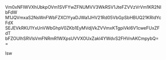 Vm0xNFlWVXhUbkpOVm1SVFYwZFNUMVV3WkRSV1JteFZVVzVrVm1KR2NIbFdW
M1JQVmxaS2NsWnFWbFZXClYyaDJWa1JHV21Rd05VbGpSbHBUQ21KRldYcFdX
SEJEVkRKU1YxUnVWbGhpV0ZKb1EyMVdjVkZVVmxKTgpiVkl6V1cweFUxZFdT
bFZOUlhSRVlsVmFNRmR1WXpsUVVXOUxZakl4YWdvS2FHVnAKCmpybQ==

lsw